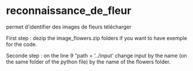 # reconnaissance_de_fleur
permet d'identifier des images de fleurs télécharger

First step : dezip the image_flowers.zip folders if you want to have exemple for the code.

Seconde step : on the line 9 "path = '../input' change input by the name (on the same folder of the python file) by the name of the flowers folder.
